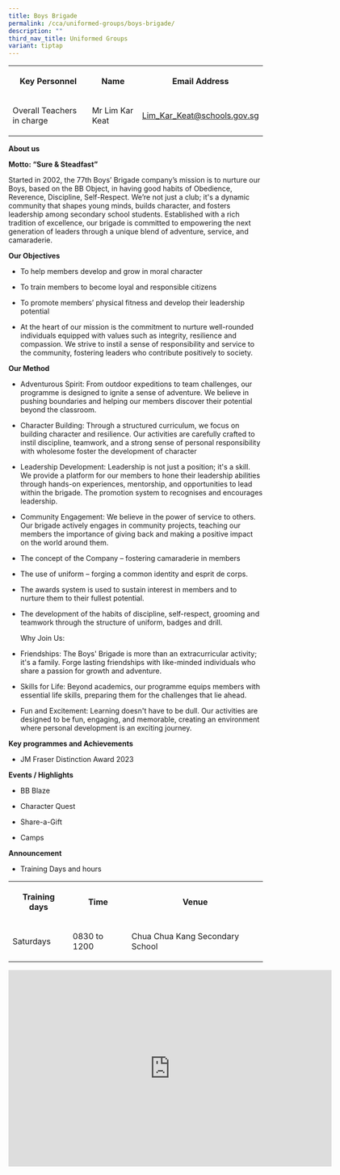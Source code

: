 ```yaml
---
title: Boys Brigade
permalink: /cca/uniformed-groups/boys-brigade/
description: ""
third_nav_title: Uniformed Groups
variant: tiptap
---
```

<table>
<tbody>
<tr>
<th rowspan="1" colspan="1">
<p>Key Personnel</p>
</th>
<th rowspan="1" colspan="1">
<p>Name</p>
</th>
<th rowspan="1" colspan="1">
<p>Email Address</p>
</th>
</tr>
<tr>
<td rowspan="1" colspan="1">
<p>Overall Teachers in charge</p>
</td>
<td rowspan="1" colspan="1">
<p>Mr Lim Kar Keat</p>
</td>
<td rowspan="1" colspan="1">
<p><a href="mailto:Lim_Kar_Keat@schools.gov.sg" rel="noopener noreferrer nofollow" target="_blank">Lim_Kar_Keat@schools.gov.sg</a>
</p>
</td>
</tr>
</tbody>
</table>
<p><strong>About us</strong>
</p>
<p><strong>Motto: “Sure &amp; Steadfast”</strong>
</p>
<p>Started in 2002, the 77th Boys’ Brigade company’s mission is to nurture
our Boys, based on the BB Object, in having good habits of Obedience, Reverence,
Discipline, Self-Respect. We’re not just a club; it's a dynamic community
that shapes young minds, builds character, and fosters leadership among
secondary school students. Established with a rich tradition of excellence,
our brigade is committed to empowering the next generation of leaders through
a unique blend of adventure, service, and camaraderie.</p>
<p></p>
<p><strong>Our Objectives</strong>
</p>
<ul data-tight="true" class="tight">
<li>
<p>To help members develop and grow in moral character</p>
</li>
<li>
<p>To train members to become loyal and responsible citizens</p>
</li>
<li>
<p>To promote members’ physical fitness and develop their leadership potential</p>
</li>
<li>
<p>At the heart of our mission is the commitment to nurture well-rounded
individuals equipped with values such as integrity, resilience and compassion.
We strive to instil a sense of responsibility and service to the community,
fostering leaders who contribute positively to society.</p>
</li>
</ul>
<p><strong>Our Method</strong>
</p>
<ul data-tight="true" class="tight">
<li>
<p>Adventurous Spirit: From outdoor expeditions to team challenges, our programme
is designed to ignite a sense of adventure. We believe in pushing boundaries
and helping our members discover their potential beyond the classroom.</p>
</li>
<li>
<p>Character Building: Through a structured curriculum, we focus on building
character and resilience. Our activities are carefully crafted to instil
discipline, teamwork, and a strong sense of personal responsibility with
wholesome foster the development of character</p>
</li>
<li>
<p>Leadership Development: Leadership is not just a position; it's a skill.
We provide a platform for our members to hone their leadership abilities
through hands-on experiences, mentorship, and opportunities to lead within
the brigade. The promotion system to recognises and encourages leadership.</p>
</li>
<li>
<p>Community Engagement: We believe in the power of service to others. Our
brigade actively engages in community projects, teaching our members the
importance of giving back and making a positive impact on the world around
them.</p>
</li>
<li>
<p>The concept of the Company – fostering camaraderie in members</p>
</li>
<li>
<p>The use of uniform – forging a common identity and esprit de corps.</p>
</li>
<li>
<p>The awards system is used to sustain interest in members and to nurture
them to their fullest potential.</p>
</li>
<li>
<p>The development of the habits of discipline, self-respect, grooming and
teamwork through the structure of uniform, badges and drill.</p>
<p></p>
<p>Why Join Us:</p>
</li>
<li>
<p>Friendships: The Boys' Brigade is more than an extracurricular activity;
it's a family. Forge lasting friendships with like-minded individuals who
share a passion for growth and adventure.</p>
</li>
<li>
<p>Skills for Life: Beyond academics, our programme equips members with essential
life skills, preparing them for the challenges that lie ahead.</p>
</li>
<li>
<p>Fun and Excitement: Learning doesn't have to be dull. Our activities are
designed to be fun, engaging, and memorable, creating an environment where
personal development is an exciting journey.</p>
</li>
</ul>
<p></p>
<p><strong>Key programmes and Achievements</strong>
</p>
<ul data-tight="true" class="tight">
<li>
<p>JM Fraser Distinction Award 2023</p>
</li>
</ul>
<p><strong>Events / Highlights</strong>
</p>
<ul data-tight="true" class="tight">
<li>
<p>BB Blaze</p>
</li>
<li>
<p>Character Quest</p>
</li>
<li>
<p>Share-a-Gift</p>
</li>
<li>
<p>Camps</p>
</li>
</ul>
<p></p>
<p><strong>Announcement</strong>
</p>
<ul data-tight="true" class="tight">
<li>
<p>Training Days and hours</p>
</li>
</ul>
<table>
<tbody>
<tr>
<th rowspan="1" colspan="1">
<p>Training days</p>
</th>
<th rowspan="1" colspan="1">
<p>Time</p>
</th>
<th rowspan="1" colspan="1">
<p>Venue</p>
</th>
</tr>
<tr>
<td rowspan="1" colspan="1">
<p>Saturdays</p>
</td>
<td rowspan="1" colspan="1">
<p>0830 to 1200</p>
</td>
<td rowspan="1" colspan="1">
<p>Chua Chua Kang Secondary School</p>
</td>
</tr>
</tbody>
</table>
<div class="iframe-wrapper">
<iframe height="389" width="640" allowfullscreen="true" frameborder="0" src="https://docs.google.com/presentation/d/e/2PACX-1vRMlw6tb3yi1ZcPYG7DcQ-nEpPcKllm7yPASPT2eNkTdhc_tC4L7LRFbqDDYE-luw/embed?start=true&amp;loop=true&amp;delayms=3000"></iframe>
</div>
<p></p>